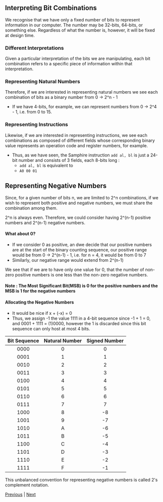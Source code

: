 ## Interpreting Bit Combinations
We recognise that we have only a fixed number of bits to represent information in our computer. The number may be 32-bits, 64-bits, or something else. Regardless of what the number is, however, it will be fixed at design time.

### Different Interpretations
Given a particular interpretation of the bits we are manipulating, each bit combination refers to a specific piece of information within that interpretation.

### Representing Natural Numbers
Therefore, if we are interested in representing natural numbers we see each combination of bits as a binary number from 0 -> 2^n - 1
- If we have 4-bits, for example, we can represent numbers from 0 -> 2^4 - 1, i.e. from 0 to 15.

### Representing Instructions
Likewise, if we are interested in representing instructions, we see each combinations as composed of different fields whose corresponding binary value represents an operation code and register numbers, for example.
- Thus, as we have seen, the Samphire instruction `add al, bl` is just a 24-bit number and consists of 3 fields, each 8-bits long : 
    - `add al, bl` is equivalent to
    - `A0 00 01`

## Representing Negative Numbers
Since, for a given number of bits n, we are limited to 2^n combinations, if we wish to represent both positive and negative numbers, we must share the combination among them.

2^n is always even. Therefore, we could consider having 2^(n-1) positive numbers and 2^(n-1) negative numbers.

#### What about 0?
- If we consider 0 as positive, an dwe decide that our positive numbers are at the start of the binary counting sequence, our positive range would be from 0 -> 2^(n-1) - 1, i.e. for n = 4, it would be from 0 to 7
- Similarly, our negative range would extend from 2^(n-1)

We see that if we are to have only one value for 0, that the number of non-zero positive numbers is one less than the non-zero negative numbers.

#### Note : The Most Significant Bit(MSB) is 0 for the positive numbers and the MSB is 1 for the negative numbers

#### Allocating the Negative Numbers
- It would be nice if x + (-x) = 0
- Thus, we assign -1 the value 1111 in a 4-bit sequence since -1 + 1 = 0, and 0001 + 1111 = (1)0000, however the 1 is discarded since this bit sequence can only host at most 4 bits. 

|Bit Sequence|Natural Number|Signed Number
|:-:|:-:|:-:|
|0000|0|0
|0001|1|1
|0010|2|2
|0011|3|3
|0100|4|4
|0101|5|5
|0110|6|6
|0111|7|7
|1000|8|-8
|1001|9|-7
|1010|A|-6
|1011|B|-5
|1100|C|-4
|1101|D|-3
|1110|E|-2
|1111|F|-1

This unbalanced convention for representing negative numbers is called 2's complement notation.

[Previous](18_2_20.md) | [Next](24_2_20.md)